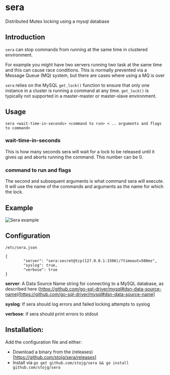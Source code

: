 # sera

Distributed Mutex locking using a mysql database

## Introduction

`sera` can stop commands from running at the same time in clustered environment.
  
For example you might have two servers running two task at the same time and this can cause
race conditions. This is normally prevented via a Message Queue (MQ) system, but there are
cases where using a MQ is over

`sera` relies on the MySQL `get_lock()` function to ensure that only one instance in a cluster
is running a command at any time. `get_lock()` is typically not supported in a master-master or 
master-slave environment.

## Usage

	sera <wait-time-in-seconds> <command to run> < .. arguments and flags to command>


### wait-time-in-seconds

This is how many seconds sera will wait for a lock to be released until it gives up and aborts
running the command. This number can be 0. 

### command to run and flags

The second and subsequent arguments is what command sera will execute. It will use the name of 
the commands and arguments as the name for which the lock.
 
## Example

![Sera example](https://raw.githubusercontent.com/stojg/sera/master/usage.png)


## Configuration

`/etc/sera.json`

	{
            "server": "sera:secret@tcp(127.0.0.1:3306)/?timeout=500ms",
            "syslog": true,
            "verbose": true
    }
    
**server**:  A Data Source Name string for connecting to a MySQL database, as described 
here (https://github.com/go-sql-driver/mysql#dsn-data-source-name)[https://github.com/go-sql-driver/mysql#dsn-data-source-name]

**syslog**: If sera should log errors and failed locking attempts to syslog

**verbose**: if sera should print errors to stdout


## Installation:

Add the configuration file and either:

 - Download a binary from the (releases)[https://github.com/stojg/sera/releases]
 - Install via `go get github.com/stojg/sera && go install github.com/stojg/sera`
